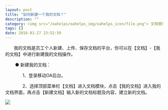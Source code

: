 ```yaml
---
layout: post
title: "如何新建一个我的文档？"
description: ""
category: <img src="/oahelps/oahelps_img/oahelps_icon/file.png"> 文档管理与使用
tags: []
date: 2016-01-27 23:52:59
---
```

&#160; &#160; &#160; &#160;我的文档是员工个人新建、上传、保存文档的平台，你可以在【文档】-【我的文档】中进行新建我的文档操作。

&#160; &#160; &#160; &#160; ● 新建我的文档：

&#160; &#160; &#160; &#160;&#160; &#160; &#160; &#160;1、登录移动OA后台。

&#160; &#160; &#160; &#160;&#160; &#160; &#160; &#160;2、选择顶部菜单栏【文档】进入文档模块，点击【我的文档】进入我的文档界面，再点击【新建文档】输入新的文档标题及内容，建立新的文档。

![](../../../../../../../../oahelps_img/wendang_10.png)